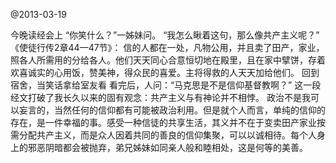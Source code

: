 
@2013-03-19


今晚读经会上
        “你笑什么？”一姊妹问。
        “我怎么瞅着这句，那么像共产主义呢？”
        《使徒行传2章44—47节》：
        信的人都在一处，凡物公用，并且卖了田产，家业，照各人所需用的分给各人。他们天天同心合意恒切地在殿里，且在家中擘饼，存着欢喜诚实的心用饭，赞美神，得众民的喜爱。主将得救的人天天加给他们。
         回到宿舍，当笑话拿给室友看
        看完后，人问：“马克思是不是信仰基督教啊？”
         这一段经文打破了我长久以来的固有观念：共产主义与有神论并不相悖。
        政治不是我可以妄言的，当然任何的信仰都有可能被政治利用。但是就个人而言，单纯的信仰的存在，是一件幸福的事。感受一种信徒的共享生活，其义并不在于变卖田产家业按需分配共产主义，而是众人因着共同的善良的信仰集聚，可以以诚相待。每个人身上的邪恶阴暗都会被抛弃，弟兄姊妹如同亲人般和睦相处，这是何等的美善。
